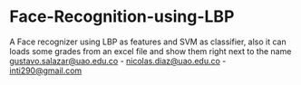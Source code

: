 # Face-Recognition-using-LBP
A Face recognizer using LBP as features and SVM as classifier, also it can loads some grades from an excel file and show them right next to the name 
gustavo.salazar@uao.edu.co - nicolas.diaz@uao.edu.co - inti290@gmail.com
